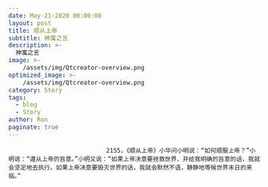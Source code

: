 ```yaml
---
date: May-21-2020 00:00:00
layout: post
title: 顺从上帝
subtitle: 神寓之言
description: >-
  神寓之言
image: >-
    /assets/img/Qtcreator-overview.png
optimized_image: >-
    /assets/img/Qtcreator-overview.png
category: Story
tags:
  - blog
  - Story
author: Ron
paginate: true
---
```


							　　2155，《顺从上帝》小华问小明说：“如何顺服上帝？”小明说：“遵从上帝的旨意。”小明又说：“如果上帝决意要拯救世界，并给我明确的旨意的话，我就会坚定地去执行。如果上帝决意要毁灭世界的话，我就会默然不语，静静地等候世界末日的来临。”
							
							
						
